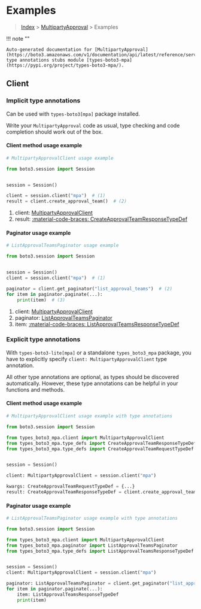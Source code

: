 # Examples

> [Index](../README.md) > [MultipartyApproval](./README.md) > Examples

!!! note ""

    Auto-generated documentation for [MultipartyApproval](https://boto3.amazonaws.com/v1/documentation/api/latest/reference/services/mpa.html#multipartyapproval)
    type annotations stubs module [types-boto3-mpa](https://pypi.org/project/types-boto3-mpa/).

## Client

### Implicit type annotations

Can be used with `types-boto3[mpa]` package installed.

Write your `MultipartyApproval` code as usual,
type checking and code completion should work out of the box.


#### Client method usage example

```python
# MultipartyApprovalClient usage example

from boto3.session import Session


session = Session()

client = session.client("mpa")  # (1)
result = client.create_approval_team()  # (2)
```

1. client: [MultipartyApprovalClient](./client.md)
2. result: [:material-code-braces: CreateApprovalTeamResponseTypeDef](./type_defs.md#createapprovalteamresponsetypedef)



#### Paginator usage example

```python
# ListApprovalTeamsPaginator usage example

from boto3.session import Session


session = Session()
client = session.client("mpa")  # (1)

paginator = client.get_paginator("list_approval_teams")  # (2)
for item in paginator.paginate(...):
    print(item)  # (3)
```

1. client: [MultipartyApprovalClient](./client.md)
2. paginator: [ListApprovalTeamsPaginator](./paginators.md#listapprovalteamspaginator)
3. item: [:material-code-braces: ListApprovalTeamsResponseTypeDef](./type_defs.md#listapprovalteamsresponsetypedef)




### Explicit type annotations

With `types-boto3-lite[mpa]`
or a standalone `types_boto3_mpa` package, you have to explicitly specify `client: MultipartyApprovalClient` type annotation.

All other type annotations are optional, as types should be discovered automatically.
However, these type annotations can be helpful in your functions and methods.


#### Client method usage example

```python
# MultipartyApprovalClient usage example with type annotations

from boto3.session import Session

from types_boto3_mpa.client import MultipartyApprovalClient
from types_boto3_mpa.type_defs import CreateApprovalTeamResponseTypeDef
from types_boto3_mpa.type_defs import CreateApprovalTeamRequestTypeDef


session = Session()

client: MultipartyApprovalClient = session.client("mpa")

kwargs: CreateApprovalTeamRequestTypeDef = {...}
result: CreateApprovalTeamResponseTypeDef = client.create_approval_team(**kwargs)
```



#### Paginator usage example

```python
# ListApprovalTeamsPaginator usage example with type annotations

from boto3.session import Session

from types_boto3_mpa.client import MultipartyApprovalClient
from types_boto3_mpa.paginator import ListApprovalTeamsPaginator
from types_boto3_mpa.type_defs import ListApprovalTeamsResponseTypeDef


session = Session()
client: MultipartyApprovalClient = session.client("mpa")

paginator: ListApprovalTeamsPaginator = client.get_paginator("list_approval_teams")
for item in paginator.paginate(...):
    item: ListApprovalTeamsResponseTypeDef
    print(item)
```




